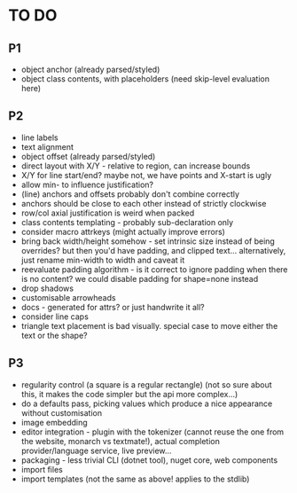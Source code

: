 TO DO
=====

P1
--
* object anchor (already parsed/styled)
* object class contents, with placeholders (need skip-level evaluation here)

P2
--
* line labels
* text alignment
* object offset (already parsed/styled)
* direct layout with X/Y - relative to region, can increase bounds
* X/Y for line start/end? maybe not, we have points and X-start is ugly
* allow min- to influence justification?
* (line) anchors and offsets probably don't combine correctly
* anchors should be close to each other instead of strictly clockwise
* row/col axial justification is weird when packed
* class contents templating - probably sub-declaration only 
* consider macro attrkeys (might actually improve errors)
* bring back width/height somehow - set intrinsic size instead of being overrides? but then you'd have padding, and clipped text... alternatively, just rename min-width to width and caveat it
* reevaluate padding algorithm - is it correct to ignore padding when there is no content? we could disable padding for shape=none instead
* drop shadows
* customisable arrowheads
* docs - generated for attrs? or just handwrite it all?
* consider line caps
* triangle text placement is bad visually. special case to move either the text or the shape?

P3
--
* regularity control (a square is a regular rectangle) (not so sure about this, it makes the code simpler but the api more complex...)
* do a defaults pass, picking values which produce a nice appearance without customisation
* image embedding 
* editor integration - plugin with the tokenizer (cannot reuse the one from the website, monarch vs textmate!), actual completion provider/language service, live preview...
* packaging - less trivial CLI (dotnet tool), nuget core, web components
* import files
* import templates (not the same as above! applies to the stdlib)